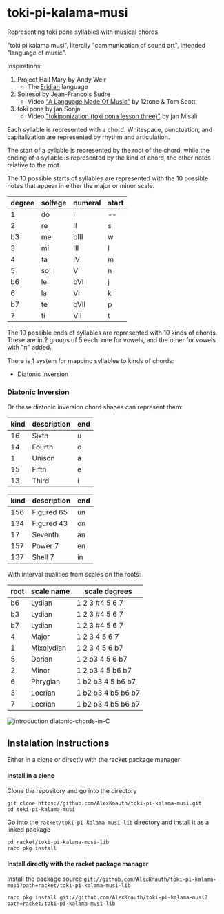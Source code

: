 # toki-pi-kalama-musi
Representing toki pona syllables with musical chords.

"toki pi kalama musi", literally "communication of sound art", intended "language of music".

Inspirations:
1. Project Hail Mary by Andy Weir
   * The [Eridian](http://www.galactanet.com/eridian/) language
2. Solresol by Jean-Francois Sudre
   * Video ["A Language Made Of Music"](https://www.youtube.com/watch?v=oyC4lLTOyL8) by 12tone & Tom Scott
3. toki pona by jan Sonja
   * Video ["tokiponization (toki pona lesson three)"](https://www.youtube.com/watch?v=oZpA_XA5FmU&list=PLuYLhuXt4HrQwIDV7FBkA8zApw0pnEJrX&index=3) by jan Misali

Each syllable is represented with a chord.
Whitespace, punctuation, and capitalization are represented by rhythm and articulation.

The start of a syllable is represented by the root of the chord,
while the ending of a syllable is represented by the kind of chord,
the other notes relative to the root.

The 10 possible starts of syllables are represented with the 10 possible notes that appear in either the major or minor scale:

 degree | solfege | numeral  | start
--------|---------|----------|-------
   1    |   do    |    I     | --
   2    |   re    |    II    | s
  b3    |   me    |   bIII   | w
   3    |   mi    |    III   | l
   4    |   fa    |    IV    | m
   5    |   sol   |    V     | n
  b6    |   le    |   bVI    | j
   6    |   la    |    VI    | k
  b7    |   te    |   bVII   | p
   7    |   ti    |    VII   | t


The 10 possible ends of syllables are represented with 10 kinds of chords.
These are in 2 groups of 5 each:
one for vowels, and the other for vowels with "n" added.

There is 1 system for mapping syllables to kinds of chords:
 - Diatonic Inversion

### Diatonic Inversion

Or these diatonic inversion chord shapes can represent them:

 kind | description | end
------|-------------|------
 16   | Sixth       | u
 14   | Fourth      | o
 1    | Unison      | a
 15   | Fifth       | e
 13   | Third       | i

 kind | description | end
------|-------------|-----
 156  | Figured 65  | un
 134  | Figured 43  | on
 17   | Seventh     | an
 157  | Power 7     | en
 137  | Shell 7     | in

With interval qualities from scales on the roots:

 root  | scale name | scale degrees
-------|------------|---------------------
  b6   | Lydian     | 1  2  3 #4  5  6  7
  b3   | Lydian     | 1  2  3 #4  5  6  7
  b7   | Lydian     | 1  2  3 #4  5  6  7
   4   | Major      | 1  2  3  4  5  6  7
   1   | Mixolydian | 1  2  3  4  5  6 b7
   5   | Dorian     | 1  2 b3  4  5  6 b7
   2   | Minor      | 1  2 b3  4  5 b6 b7
   6   | Phrygian   | 1 b2 b3  4  5 b6 b7
   3   | Locrian    | 1 b2 b3  4 b5 b6 b7
   7   | Locrian    | 1 b2 b3  4 b5 b6 b7

![introduction diatonic-chords-in-C](https://user-images.githubusercontent.com/6600123/172023486-9ac35f23-cb1e-495d-a6d2-9ef6f2d75a2e.jpg)

## Instalation Instructions

Either in a clone or directly with the racket package manager

#### Install in a clone

Clone the repository and go into the directory

```
git clone https://github.com/AlexKnauth/toki-pi-kalama-musi.git
cd toki-pi-kalama-musi
```

Go into the `racket/toki-pi-kalama-musi-lib` directory and install it as a linked package

```
cd racket/toki-pi-kalama-musi-lib
raco pkg install
```

#### Install directly with the racket package manager

Install the package source `git://github.com/AlexKnauth/toki-pi-kalama-musi?path=racket/toki-pi-kalama-musi-lib`

```
raco pkg install git://github.com/AlexKnauth/toki-pi-kalama-musi?path=racket/toki-pi-kalama-musi-lib
```

